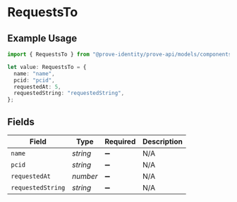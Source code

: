# RequestsTo

## Example Usage

```typescript
import { RequestsTo } from "@prove-identity/prove-api/models/components";

let value: RequestsTo = {
  name: "name",
  pcid: "pcid",
  requestedAt: 5,
  requestedString: "requestedString",
};
```

## Fields

| Field              | Type               | Required           | Description        |
| ------------------ | ------------------ | ------------------ | ------------------ |
| `name`             | *string*           | :heavy_minus_sign: | N/A                |
| `pcid`             | *string*           | :heavy_minus_sign: | N/A                |
| `requestedAt`      | *number*           | :heavy_minus_sign: | N/A                |
| `requestedString`  | *string*           | :heavy_minus_sign: | N/A                |